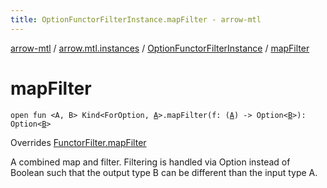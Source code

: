 ```yaml
---
title: OptionFunctorFilterInstance.mapFilter - arrow-mtl
---
```


[arrow-mtl](../../index.html) / [arrow.mtl.instances](../index.html) / [OptionFunctorFilterInstance](index.html) / [mapFilter](./map-filter.html)

# mapFilter

`open fun <A, B> Kind<ForOption, `[`A`](map-filter.html#A)`>.mapFilter(f: (`[`A`](map-filter.html#A)`) -> Option<`[`B`](map-filter.html#B)`>): Option<`[`B`](map-filter.html#B)`>`

Overrides [FunctorFilter.mapFilter](../../arrow.mtl.typeclasses/-functor-filter/map-filter.html)

A combined map and filter. Filtering is handled via Option instead of Boolean such that the output type B can be different than the input type A.


